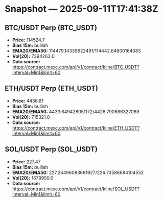 # Snapshot — 2025-09-11T17:41:38Z

## BTC/USDT Perp (BTC_USDT)
- **Price:** 114524.7
- **Bias 15m:** bullish
- **EMA20/EMA50:** 114479.14339622491/114442.64600184083
- **Vol(20):** 7394262.0
- **Data source:** https://contract.mexc.com/api/v1/contract/kline/BTC_USDT?interval=Min1&limit=60

## ETH/USDT Perp (ETH_USDT)
- **Price:** 4436.81
- **Bias 15m:** bullish
- **EMA20/EMA50:** 4433.649428051172/4426.790686327089
- **Vol(20):** 715321.0
- **Data source:** https://contract.mexc.com/api/v1/contract/kline/ETH_USDT?interval=Min1&limit=60

## SOL/USDT Perp (SOL_USDT)
- **Price:** 227.47
- **Bias 15m:** bullish
- **EMA20/EMA50:** 227.26496083691927/226.73586684104552
- **Vol(20):** 1678950.0
- **Data source:** https://contract.mexc.com/api/v1/contract/kline/SOL_USDT?interval=Min1&limit=60
